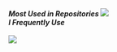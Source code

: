<strong>
  <em>
    Most Used in Repositories
  </em>
</strong>

<img src="https://github-readme-stats.vercel.app/api/top-langs/?username=pavelixo&hide=makefile,dockerfile,html,css,scss,vue,shell&bg_color=0000&title_color=e6edf3&text_color=e6edf3&border_color=0000&langs_count=100&hide_title=true" />

<div>
  <strong>
    <em>
      I Frequently Use
    </em>
  </strong>
</div> <br>
<img 
  src="https://skillicons.dev/icons?i=python,elixir,ruby,typescript,javascript,php,c,cpp,rust,go,crystal,django,rails,laravel,fastapi,flask,next,vite,nodejs,react,vue,solidjs,svelte,htmx,graphql,nginx,aws,firebase,cloudflare,tailwind,bootstrap,sass,webassembly,postgres,sqlite,mysql,mongodb,cassandra,elasticsearch,redis,rabbitmq,docker,grafana,anaconda,tensorflow,bash,git,neovim,vscode,arch,mint,windows,obsidian,notion,illustrator,figma,github&perline=15" 
/>
